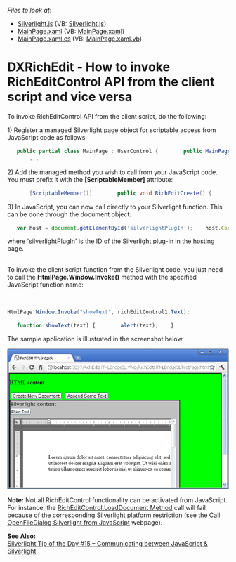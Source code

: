 <!-- default file list -->
*Files to look at*:

* [Silverlight.js](./CS/RichEditHTMLBridgeSL.Web/Silverlight.js) (VB: [Silverlight.js](./VB/RichEditHTMLBridgeSL.Web/Silverlight.js))
* [MainPage.xaml](./CS/RichEditHTMLBridgeSL/MainPage.xaml) (VB: [MainPage.xaml](./VB/RichEditHTMLBridgeSL/MainPage.xaml))
* [MainPage.xaml.cs](./CS/RichEditHTMLBridgeSL/MainPage.xaml.cs) (VB: [MainPage.xaml.vb](./VB/RichEditHTMLBridgeSL/MainPage.xaml.vb))
<!-- default file list end -->
# DXRichEdit - How to invoke RichEditControl API from the client script and vice versa


<p>To invoke RichEditControl API from the client script, do the following:</p><p>1) Register a managed Silverlight page object for scriptable access from JavaScript code as follows: </p>

```cs
   public partial class MainPage : UserControl {        public MainPage() {            InitializeComponent();            HtmlPage.RegisterScriptableObject("skPage", this);        }<newline/>
       ... 
```

<p>2) Add the managed method you wish to call from your JavaScript code. You must prefix it with the <strong>[ScriptableMember]</strong> attribute:</p>

```cs
       [ScriptableMember()]        public void RichEditCreate() {            richEditControl1.CreateNewDocument();        }
```

<p> </p><p>3) In JavaScript, you can now call directly to your Silverlight function. This can be done through the document object: </p>

```js
   var host = document.getElementById('silverlightPlugIn');    host.Content.skPage.RichEditCreate();
```

<p> </p><p>where 'silverlightPlugIn' is the ID of the Silverlight plug-in in the hosting page.</p><p><br />
To invoke the client script function from the Silverlight code, you just need to call the <strong>HtmlPage.Window.Invoke()</strong> method with the specified JavaScript function name:</p><p>        

```cs
HtmlPage.Window.Invoke("showText", richEditControl1.Text);
```

 </p>

```js
   function showText(text) {        alert(text);    }
```

<p> </p><p>The sample application is illustrated in the screenshot below.</p><p><img src="https://raw.githubusercontent.com/DevExpress-Examples/dxrichedit-how-to-invoke-richeditcontrol-api-from-the-client-script-and-vice-versa-e3486/11.1.7+/media/bcd4560c-c6fc-48c7-a768-8daea9ed6892.png"></p><p><strong>Note:</strong> Not all RichEditControl functionality can be activated from JavaScript. For instance, the <a href="http://documentation.devexpress.com/#Silverlight/DevExpressXpfRichEditRichEditControl_LoadDocumenttopic293"><u>RichEditControl.LoadDocument Method</u></a> call will fail because of the corresponding Silverlight platform restriction (see the <a href="http://stackoverflow.com/questions/2730823/call-openfiledialog-silverlight-from-javascript"><u>Call OpenFileDialog Silverlight from JavaScript</u></a> webpage).</p><p><strong>See Also:</strong><br />
<a href="http://blogs.silverlight.net/blogs/msnow/archive/2008/07/08/tip-of-the-day-15-communicating-between-javascript-amp-silverlight.aspx"><u>Silverlight Tip of the Day #15 – Communicating between JavaScript & Silverlight</u></a></p>

<br/>


